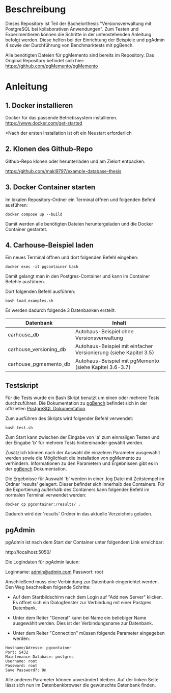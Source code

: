 # Beschreibung
Dieses Repository ist Teil der Bachelorthesis "Versionsverwaltung mit PostgreSQL bei kollaborativen Anwendungen". Zum Testen und Experimentieren können die Schritte in der untenstehenden Anleitung befolgt werden. Diese helfen bei der Einrichtung der Beispiele und pgAdmin 4 sowie der Durchführung von Benchmarktests mit pgBench. 

Alle benötigten Dateien für pgMemento sind bereits im Repository. Das Original Repository befindet sich hier: https://github.com/pgMemento/pgMemento
# Anleitung
## 1. Docker installieren
Docker für das passende Betriebssystem installieren.
https://www.docker.com/get-started

*Nach der ersten Installation ist oft ein Neustart erforderlich

## 2. Klonen des Github-Repo
Github-Repo klonen oder herunterladen und am Zielort entpacken.

https://github.com/makl9797/example-database-thesis

## 3. Docker Container starten
Im lokalen Repository-Ordner ein Terminal öffnen und folgenden Befehl ausführen:

`docker compose up --build`

Damit werden alle benötigten Dateien heruntergeladen und die Docker Container gestartet.
## 4. Carhouse-Beispiel laden

Ein neues Terminal öffnen und dort folgenden Befehl eingeben:

`docker exec -it pgcontainer bash`

Damit gelangt man in den Postgres-Container und kann im Container Befehle ausführen.

Dort folgenden Befehl ausführen:

`bash load_examples.sh`

Es werden dadurch folgende 3 Datenbanken erstellt:


| Datenbank              | Inhalt                                                            |
| ---------------------- | ----------------------------------------------------------------- |
| carhouse_db            | Autohaus-Beispiel ohne Versionsverwaltung                         |
| carhouse_versioning_db | Autohaus-Beispiel mit einfacher Versionierung (siehe Kapitel 3.5) |
| carhouse_pgmemento_db  | Autohaus-Beispiel mit pgMemento (siehe Kapitel 3.6-3.7)           | 

## Testskript

Für die Tests wurde ein Bash Skript benutzt um einen oder mehrere Tests durchzuführen. Die Dokumentation zu [pgBench](https://www.postgresql.org/docs/current/pgbench.html) befindet sich in der offiziellen [PostgreSQL Dokumentation](https://www.postgresql.org/docs/current/index.html).

Zum ausführen des Skripts wird folgender Befehl verwendet:

`bash test.sh`

Zum Start kann zwischen der Eingabe von 'a' zum einmaligen Testen und der Eingabe 'b' für mehrere Tests hintereinander gewählt werden.

Zusätzlich können nach der Auswahl die einzelnen Parameter ausgewählt werden sowie die Möglichkeit die Installation von pgMemento zu verhindern. Informationen zu den Parametern und Ergebnissen gibt es in der [pgBench](https://www.postgresql.org/docs/current/pgbench.html) Dokumentation.

Die Ergebnisse für Auswahl 'b' werden in einer .log Datei mit Zeitstempel im Ordner 'results'  gelagert. Dieser befindet sich innerhalb des Containers. Für die Exportierung außerhalb des Containers kann folgender Befehl im normalen Terminal verwendet werden:

`docker cp pgcontainer:/results/ .`

Dadurch wird der 'results' Ordner in das aktuelle Verzeichnis geladen.

## pgAdmin

pgAdmin ist nach dem Start der Container unter folgendem Link erreichbar:

http://localhost:5050/

Die Logindaten für pgAdmin lauten:

Loginname: admin@admin.com
Passwort: root

Anschließend muss eine Verbindung zur Datenbank eingerichtet werden. Den Weg beschreiben folgende Schritte:

- Auf dem Startbildschirm nach dem Login auf "Add new Server" klicken.
Es öffnet sich ein Dialogfenster zur Verbindung mit einer Postgres Datenbank.

- Unter dem Reiter "General" kann bei Name ein beliebiger Name ausgewählt werden. Dies ist der Verbindungsname zur Datenbank.

- Unter dem Reiter "Connection" müssen folgende Parameter eingegeben werden:
```
Hostname/Adresse: pgcontainer
Port: 5432
Maintenance Database: postgres
Username: root
Password: root
Save Password?: On
```

Alle anderen Parameter können unverändert bleiben. Auf der linken Seite lässt sich nun im Datenbankbrowser die gewünschte Datenbank finden.


